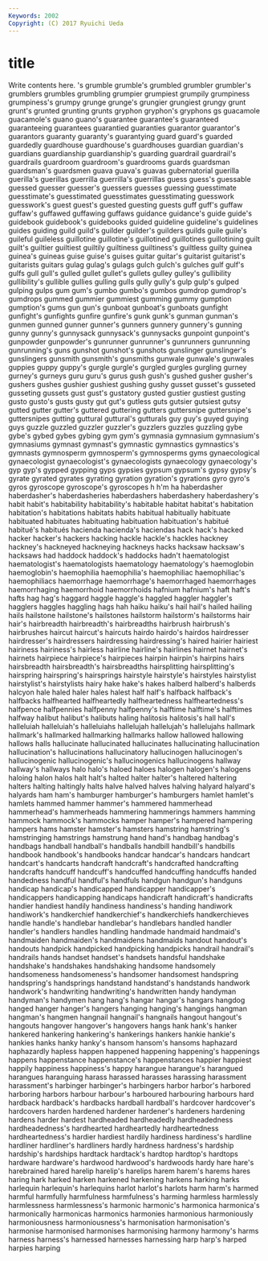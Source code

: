 ```yaml
---
Keywords: 2002 
Copyright: (C) 2017 Ryuichi Ueda
---
```


# title

Write contents here.
's grumble grumble's grumbled grumbler
grumbler's grumblers grumbles grumbling grumpier grumpiest grumpily grumpiness grumpiness's grumpy
grunge grunge's grungier grungiest grungy grunt grunt's grunted grunting grunts
gryphon gryphon's gryphons gs guacamole guacamole's guano guano's guarantee guarantee's
guaranteed guaranteeing guarantees guarantied guaranties guarantor guarantor's guarantors guaranty guaranty's
guarantying guard guard's guarded guardedly guardhouse guardhouse's guardhouses guardian guardian's
guardians guardianship guardianship's guarding guardrail guardrail's guardrails guardroom guardroom's guardrooms
guards guardsman guardsman's guardsmen guava guava's guavas gubernatorial guerilla guerilla's
guerillas guerrilla guerrilla's guerrillas guess guess's guessable guessed guesser guesser's
guessers guesses guessing guesstimate guesstimate's guesstimated guesstimates guesstimating guesswork guesswork's
guest guest's guested guesting guests guff guff's guffaw guffaw's guffawed
guffawing guffaws guidance guidance's guide guide's guidebook guidebook's guidebooks guided
guideline guideline's guidelines guides guiding guild guild's guilder guilder's guilders
guilds guile guile's guileful guileless guillotine guillotine's guillotined guillotines guillotining
guilt guilt's guiltier guiltiest guiltily guiltiness guiltiness's guiltless guilty guinea
guinea's guineas guise guise's guises guitar guitar's guitarist guitarist's guitarists
guitars gulag gulag's gulags gulch gulch's gulches gulf gulf's gulfs
gull gull's gulled gullet gullet's gullets gulley gulley's gullibility gullibility's
gullible gullies gulling gulls gully gully's gulp gulp's gulped gulping
gulps gum gum's gumbo gumbo's gumbos gumdrop gumdrop's gumdrops gummed
gummier gummiest gumming gummy gumption gumption's gums gun gun's gunboat
gunboat's gunboats gunfight gunfight's gunfights gunfire gunfire's gunk gunk's gunman
gunman's gunmen gunned gunner gunner's gunners gunnery gunnery's gunning gunny
gunny's gunnysack gunnysack's gunnysacks gunpoint gunpoint's gunpowder gunpowder's gunrunner gunrunner's
gunrunners gunrunning gunrunning's guns gunshot gunshot's gunshots gunslinger gunslinger's gunslingers
gunsmith gunsmith's gunsmiths gunwale gunwale's gunwales guppies guppy guppy's gurgle
gurgle's gurgled gurgles gurgling gurney gurney's gurneys guru guru's gurus
gush gush's gushed gusher gusher's gushers gushes gushier gushiest gushing
gushy gusset gusset's gusseted gusseting gussets gust gust's gustatory gusted
gustier gustiest gusting gusto gusto's gusts gusty gut gut's gutless
guts gutsier gutsiest gutsy gutted gutter gutter's guttered guttering gutters
guttersnipe guttersnipe's guttersnipes gutting guttural guttural's gutturals guy guy's guyed
guying guys guzzle guzzled guzzler guzzler's guzzlers guzzles guzzling gybe
gybe's gybed gybes gybing gym gym's gymnasia gymnasium gymnasium's gymnasiums
gymnast gymnast's gymnastic gymnastics gymnastics's gymnasts gymnosperm gymnosperm's gymnosperms gyms
gynaecological gynaecologist gynaecologist's gynaecologists gynaecology gynaecology's gyp gyp's gypped gypping
gyps gypsies gypsum gypsum's gypsy gypsy's gyrate gyrated gyrates gyrating
gyration gyration's gyrations gyro gyro's gyros gyroscope gyroscope's gyroscopes h
h'm ha haberdasher haberdasher's haberdasheries haberdashers haberdashery haberdashery's habit habit's
habitability habitability's habitable habitat habitat's habitation habitation's habitations habitats habits
habitual habitually habituate habituated habituates habituating habituation habituation's habitué habitué's
habitués hacienda hacienda's haciendas hack hack's hacked hacker hacker's hackers
hacking hackle hackle's hackles hackney hackney's hackneyed hackneying hackneys hacks
hacksaw hacksaw's hacksaws had haddock haddock's haddocks hadn't haematologist haematologist's
haematologists haematology haematology's haemoglobin haemoglobin's haemophilia haemophilia's haemophiliac haemophiliac's haemophiliacs
haemorrhage haemorrhage's haemorrhaged haemorrhages haemorrhaging haemorrhoid haemorrhoids hafnium hafnium's haft
haft's hafts hag hag's haggard haggle haggle's haggled haggler haggler's
hagglers haggles haggling hags hah haiku haiku's hail hail's hailed
hailing hails hailstone hailstone's hailstones hailstorm hailstorm's hailstorms hair hair's
hairbreadth hairbreadth's hairbreadths hairbrush hairbrush's hairbrushes haircut haircut's haircuts hairdo
hairdo's hairdos hairdresser hairdresser's hairdressers hairdressing hairdressing's haired hairier hairiest
hairiness hairiness's hairless hairline hairline's hairlines hairnet hairnet's hairnets hairpiece
hairpiece's hairpieces hairpin hairpin's hairpins hairs hairsbreadth hairsbreadth's hairsbreadths hairsplitting
hairsplitting's hairspring hairspring's hairsprings hairstyle hairstyle's hairstyles hairstylist hairstylist's hairstylists
hairy hake hake's hakes halberd halberd's halberds halcyon hale haled
haler hales halest half half's halfback halfback's halfbacks halfhearted halfheartedly
halfheartedness halfheartedness's halfpence halfpennies halfpenny halfpenny's halftime halftime's halftimes halfway
halibut halibut's halibuts haling halitosis halitosis's hall hall's halleluiah halleluiah's
halleluiahs hallelujah hallelujah's hallelujahs hallmark hallmark's hallmarked hallmarking hallmarks hallow
hallowed hallowing hallows halls hallucinate hallucinated hallucinates hallucinating hallucination hallucination's
hallucinations hallucinatory hallucinogen hallucinogen's hallucinogenic hallucinogenic's hallucinogenics hallucinogens hallway hallway's
hallways halo halo's haloed haloes halogen halogen's halogens haloing halon
halos halt halt's halted halter halter's haltered haltering halters halting
haltingly halts halve halved halves halving halyard halyard's halyards ham
ham's hamburger hamburger's hamburgers hamlet hamlet's hamlets hammed hammer hammer's
hammered hammerhead hammerhead's hammerheads hammering hammerings hammers hamming hammock hammock's
hammocks hamper hamper's hampered hampering hampers hams hamster hamster's hamsters
hamstring hamstring's hamstringing hamstrings hamstrung hand hand's handbag handbag's handbags
handball handball's handballs handbill handbill's handbills handbook handbook's handbooks handcar
handcar's handcars handcart handcart's handcarts handcraft handcraft's handcrafted handcrafting handcrafts
handcuff handcuff's handcuffed handcuffing handcuffs handed handedness handful handful's handfuls
handgun handgun's handguns handicap handicap's handicapped handicapper handicapper's handicappers handicapping
handicaps handicraft handicraft's handicrafts handier handiest handily handiness handiness's handing
handiwork handiwork's handkerchief handkerchief's handkerchiefs handkerchieves handle handle's handlebar handlebar's
handlebars handled handler handler's handlers handles handling handmade handmaid handmaid's
handmaiden handmaiden's handmaidens handmaids handout handout's handouts handpick handpicked handpicking
handpicks handrail handrail's handrails hands handset handset's handsets handsful handshake
handshake's handshakes handshaking handsome handsomely handsomeness handsomeness's handsomer handsomest handspring
handspring's handsprings handstand handstand's handstands handwork handwork's handwriting handwriting's handwritten
handy handyman handyman's handymen hang hang's hangar hangar's hangars hangdog
hanged hanger hanger's hangers hanging hanging's hangings hangman hangman's hangmen
hangnail hangnail's hangnails hangout hangout's hangouts hangover hangover's hangovers hangs
hank hank's hanker hankered hankering hankering's hankerings hankers hankie hankie's
hankies hanks hanky hanky's hansom hansom's hansoms haphazard haphazardly hapless
happen happened happening happening's happenings happens happenstance happenstance's happenstances happier
happiest happily happiness happiness's happy harangue harangue's harangued harangues haranguing
harass harassed harasses harassing harassment harassment's harbinger harbinger's harbingers harbor
harbor's harbored harboring harbors harbour harbour's harboured harbouring harbours hard
hardback hardback's hardbacks hardball hardball's hardcover hardcover's hardcovers harden hardened
hardener hardener's hardeners hardening hardens harder hardest hardheaded hardheadedly hardheadedness
hardheadedness's hardhearted hardheartedly hardheartedness hardheartedness's hardier hardiest hardily hardiness hardiness's
hardline hardliner hardliner's hardliners hardly hardness hardness's hardship hardship's hardships
hardtack hardtack's hardtop hardtop's hardtops hardware hardware's hardwood hardwood's hardwoods
hardy hare hare's harebrained hared harelip harelip's harelips harem harem's
harems hares haring hark harked harken harkened harkening harkens harking
harks harlequin harlequin's harlequins harlot harlot's harlots harm harm's harmed
harmful harmfully harmfulness harmfulness's harming harmless harmlessly harmlessness harmlessness's harmonic
harmonic's harmonica harmonica's harmonically harmonicas harmonics harmonies harmonious harmoniously harmoniousness
harmoniousness's harmonisation harmonisation's harmonise harmonised harmonises harmonising harmony harmony's harms
harness harness's harnessed harnesses harnessing harp harp's harped harpies harping
